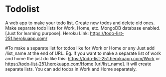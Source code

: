 # Todolist
A web app to make your todo list. Create new todos and delete old ones. Make separate todo lists for Work, Home, etc. MongoDB database enabled. [Just for learning purpose].
Heroku Link: https://todo-list-251.herokuapp.com/

#To make a separate list for todos like for Work or Home or any Just add /list_name at the end of URL. Eg. If you want to make a separate list of work and home the just do like this: https://todo-list-251.herokuapp.com/Work or https://todo-list-251.herokuapp.com/Home [url/list_name]. It will create separate lists. You can add todos in Work and Home separately.
